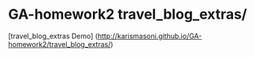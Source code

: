 # GA-homework2 travel_blog_extras/
[travel_blog_extras Demo] (http://karismasoni.github.io/GA-homework2/travel_blog_extras/)
